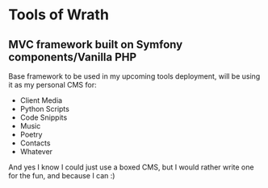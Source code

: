 # Tools of Wrath
MVC framework built on Symfony components/Vanilla PHP
--
Base framework to be used in my upcoming tools deployment, will be using it as my personal CMS for:
  * Client Media
  * Python Scripts
  * Code Snippits
  * Music
  * Poetry
  * Contacts
  * Whatever


And yes I know I could just use a boxed CMS, but I would rather write one for the fun, and because I can :)

